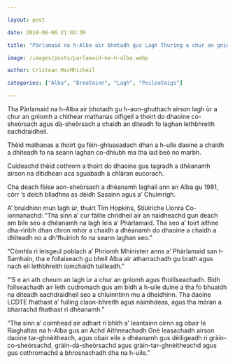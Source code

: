```yaml
---

layout: post

date: 2018-06-06 21:02:39

title: "Pàrlamaid na h-Alba air bhòtadh gus Lagh Thuring a chur an gnìomh"

image: /images/posts/parlamaid-na-h-alba.webp

author: Crìstean MacMhìcheil

categories: ["Alba", "Breatainn", "Lagh", "Poileataigs"]

---
```


Tha Pàrlamaid na h-Alba air bhotadh gu h-aon-ghuthach airson lagh ùr a chur an gnìomh a chìthear mathanas oifigeil a thoirt do dhaoine co-sheòrsach agus dà-sheòrsach a chaidh an dìteadh fo laghan lethbhreith eachdraidheil.

Thèid mathanas a thoirt gu fèin-ghluasadach dhan a h-uile daoine a chaidh a dhìteadh fo na seann laghan co-dhiubh ma tha iad beò no marbh.

Cuideachd thèid cothrom a thoirt do dhaoine gus tagradh a dhèanamh airson na dìtidhean aca sguabadh à chlàran eucorach.

Cha deach fèise aon-sheòrsach a dhèanamh laghail ann an Alba gu 1981, còrr ’s deich bliadhna as dèidh Sasainn agus a’ Chuimrigh.

A’ bruidhinn mun lagh ùr, thuirt Tim Hopkins, Stiùiriche Lìonra Co-ionnanachd: “Tha sinn a’ cur fàilte chrìdheil air an naidheachd gun deach am bìle seo a dhèanamh na lagh leis a’ Phàrlamaid. Tha seo a’ toirt aithne dha-rìribh dhan chron mhòr a chaidh a dhèanamh do dhaoine a chaidh a dhìteadh no a dh’fhuirich fo na seann laghan seo.”

“Còmhla ri leisgeul poblach a’ Phrìomh Mhinisteir anns a’ Phàrlamaid san t-Samhain, tha e follaiseach gu bheil Alba air atharrachadh gu brath agus nach eil lethbhreith iomchaidh tuilleadh.”

“‘S e an ath cheum an lagh ùr a chur an gnìomh agus fhoillseachadh. Bidh follseachadh air leth cudromach gus am bidh a h-uile duine a tha fo bhuaidh na dìteadh eachdraidheil seo a chluinntinn mu a dheidhinn. Tha daoine LCDTE fhathast a’ fuiling claon-bhreith agus nàimhdeas, agus tha mòran a bharrachd fhathast ri dhèanamh.”

“Tha sinn a’ coimhead air adhart ri bhith a’ leantainn oirnn ag obair le Riaghaltas na h-Alba gus an Achd Aithneachadh Gnè leasachadh airson daoine tar-ghnèitheach, agus obair eile a dhèanamh gus dèiligeadh ri gràin-co-sheòrsachd, gràin-dà-sheòrsachd agus gràin-tar-ghnèitheachd agus gus cothromachd a bhrosnachadh dha na h-uile.”

